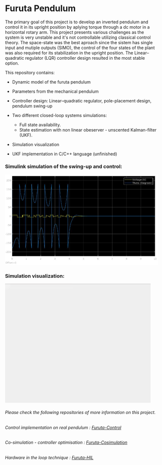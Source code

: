 # Furuta Pendulum

The primary goal of this project is to develop an inverted pendulum and control it in its upright position by aplying torque through a dc motor in a horizontal rotary arm.
This project presents various challenges as the system is very unstable and it's not controllable utilizing classical control theory. The space-state was the best aproach since the sistem has single input and mutiple outputs (SIMO), the control of the four states of the plant was also required for its stabilization in the upright position. The Linear–quadratic regulator (LQR) controller design resulted in the most stable option.

This repository contains:

- Dynamic model of the furuta pendulum

- Parameters from the mechanical pendulum

- Controller design: Linear–quadratic regulator, pole-placement design, pendulum swing-up

- Two different closed-loop systems simulations:
   - Full state availability.
   - State estimation with non linear obeserver - unscented Kalman-filter (UKF).
   
- Simulation visualization

- UKF implementation in C/C++ language (unfinished)  


### Simulink simulation of the swing-up and control:

![](Simulink_SwingUpAndControl.jpg )

### Simulation visualization:

![](Visualization.gif)

###### Please check the following repositories of more information on this project.
###### Control implementation on real pendulum : [Furuta-Control](https://github.com/feippolito/Furuta-Control)
###### Co-simulation - controller optimisation : [Furuta-Cosimulation](https://github.com/feippolito/Furuta-Cosimulation)
###### Hardware in the loop technique : [Furuta-HIL](https://github.com/feippolito/Furuta-HIL)

